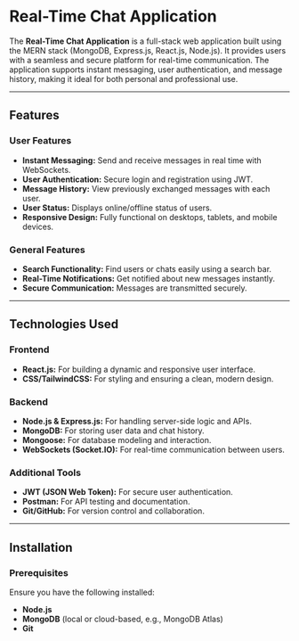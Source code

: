 # Real-Time Chat Application

The **Real-Time Chat Application** is a full-stack web application built using the MERN stack (MongoDB, Express.js, React.js, Node.js). It provides users with a seamless and secure platform for real-time communication. The application supports instant messaging, user authentication, and message history, making it ideal for both personal and professional use.

---

## Features

### **User Features**
- **Instant Messaging:** Send and receive messages in real time with WebSockets.
- **User Authentication:** Secure login and registration using JWT.
- **Message History:** View previously exchanged messages with each user.
- **User Status:** Displays online/offline status of users.
- **Responsive Design:** Fully functional on desktops, tablets, and mobile devices.

### **General Features**
- **Search Functionality:** Find users or chats easily using a search bar.
- **Real-Time Notifications:** Get notified about new messages instantly.
- **Secure Communication:** Messages are transmitted securely.

---

## Technologies Used

### **Frontend**
- **React.js:** For building a dynamic and responsive user interface.
- **CSS/TailwindCSS:** For styling and ensuring a clean, modern design.

### **Backend**
- **Node.js & Express.js:** For handling server-side logic and APIs.
- **MongoDB:** For storing user data and chat history.
- **Mongoose:** For database modeling and interaction.
- **WebSockets (Socket.IO):** For real-time communication between users.

### **Additional Tools**
- **JWT (JSON Web Token):** For secure user authentication.
- **Postman:** For API testing and documentation.
- **Git/GitHub:** For version control and collaboration.

---

## Installation

### Prerequisites
Ensure you have the following installed:
- **Node.js**  
- **MongoDB** (local or cloud-based, e.g., MongoDB Atlas)  
- **Git**


